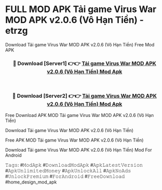 # FULL MOD APK Tải game Virus War MOD APK v2.0.6 (Vô Hạn Tiền) - etrzg
Download Tải game Virus War MOD APK v2.0.6 (Vô Hạn Tiền) Free Mod APK

<div align="center">
<h3>🔴 Download [Server1] 👉👉 <a href="https://apk-comot.site?title=Tải_game_Virus_War_MOD_APK_v2.0.6_(Vô_Hạn_Tiền)">Tải game Virus War MOD APK v2.0.6 (Vô Hạn Tiền) Mod Apk</a></h3><br>

<h3>🔴 Download [Server2] 👉👉 <a href="https://apk-comot.site?title=Tải_game_Virus_War_MOD_APK_v2.0.6_(Vô_Hạn_Tiền)">Tải game Virus War MOD APK v2.0.6 (Vô Hạn Tiền) Mod Apk</a></h3>
</div>


Free Download APK MOD Tải game Virus War MOD APK v2.0.6 (Vô Hạn Tiền)

Download Tải game Virus War MOD APK v2.0.6 (Vô Hạn Tiền) 

Free APK MOD Tải game Virus War MOD APK v2.0.6 (Vô Hạn Tiền) 

Download Tải game Virus War MOD APK v2.0.6 (Vô Hạn Tiền) Mod For Android

𝚃𝚊𝚐𝚜: #𝙼𝚘𝚍𝙰𝚙𝚔 #𝙳𝚘𝚠𝚗𝚕𝚘𝚊𝚍𝙼𝚘𝚍𝙰𝚙𝚔 #𝙰𝚙𝚔𝙻𝚊𝚝𝚎𝚜𝚝𝚅𝚎𝚛𝚜𝚒𝚘𝚗 #𝙰𝚙𝚔𝚄𝚗𝚕𝚒𝚖𝚒𝚝𝚎𝚍𝙼𝚘𝚗𝚎𝚢 #𝙰𝚙𝚔𝚄𝚗𝚕𝚘𝚌𝚔𝙰𝚕𝚕 #𝙰𝚙𝚔𝙽𝚘𝙰𝚍𝚜 #𝚄𝚗𝚕𝚘𝚌𝚔𝙿𝚛𝚎𝚖𝚒𝚞𝚖 #𝙵𝚘𝚛𝙰𝚗𝚍𝚛𝚘𝚒𝚍 #𝙵𝚛𝚎𝚎𝙳𝚘𝚠𝚗𝚕𝚘𝚊𝚍 #home_design_mod_apk